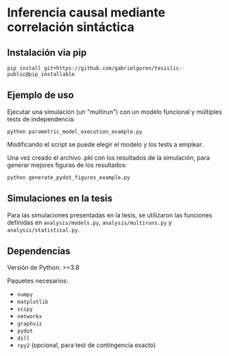 # Inferencia causal mediante correlación sintáctica

## Instalación via pip

    pip install git+https://github.com/gabrielgoren/tesislic-public@pip_installable
## Ejemplo de uso

Ejecutar una simulación (un "multirun") con un modelo funcional y múltiples tests de independencia:

```python parametric_model_execution_example.py```

Modificando el script se puede elegir el modelo y los tests a emplear.

Una vez creado el archivo .pkl con los resultados de la simulación, para generar mejores figuras de los resultados:

```python generate_pydot_figures_example.py```

## Simulaciones en la tesis

Para las simulaciones presentadas en la tesis, se utilizaron las funciones definidas en `analysis/models.py`, `analysis/multiruns.py` y `analysis/statistical.py`.

## Dependencias

Versión de Python: >=3.8

Paquetes necesarios:
* `numpy`
* `matplotlib`
* `scipy`
* `networkx`
* `graphviz`
* `pydot`
* `dill`
* `rpy2` (opcional, para test de contingencia exacto)
